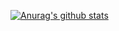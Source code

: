 [![Anurag's github stats](https://github-readme-stats.vercel.app/api?username=liufg520&count_private=true&show_icons=true&theme=monokai)](https://github.com/liufg520/github-readme-stats)
